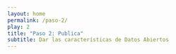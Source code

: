 ```yaml
---
layout: home
permalink: /paso-2/
play: 2
title: "Paso 2: Publica"
subtitle: Dar las características de Datos Abiertos
---
```

